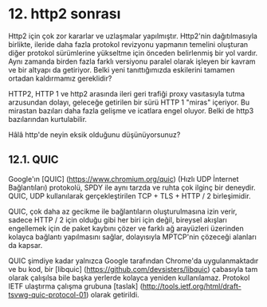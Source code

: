# 12. http2 sonrası

Http2 için çok zor kararlar ve uzlaşmalar yapılmıştır. Http2'nin dağıtılmasıyla birlikte, ileride daha fazla protokol revizyonu yapmanın temelini oluşturan diğer protokol sürümlerine yükseltme için önceden belirlenmiş bir yol vardır. Aynı zamanda birden fazla farklı versiyonu paralel olarak işleyen bir kavram ve bir altyapı da getiriyor. Belki yeni tanıttığımızda eskilerini tamamen ortadan kaldırmamız gereklidir?

HTTP2, HTTP 1 ve http2 arasında ileri geri trafiği proxy vasıtasıyla tutma arzusundan dolayı, geleceğe getirilen bir sürü HTTP 1 "miras" içeriyor. Bu mirastan bazıları daha fazla gelişme ve icatlara engel oluyor. Belki de http3 bazılarından kurtulabilir.

Hâlâ http'de neyin eksik olduğunu düşünüyorsunuz?

## 12.1. QUIC

Google'ın [QUIC] (https://www.chromium.org/quic) (Hızlı UDP İnternet Bağlantıları) protokolü, SPDY ile aynı tarzda ve ruhta çok ilginç bir deneydir. QUIC, UDP kullanılarak gerçekleştirilen TCP + TLS + HTTP / 2 birleşimidir.

QUIC, çok daha az gecikme ile bağlantıların oluşturulmasına izin verir, sadece HTTP / 2 için olduğu gibi her biri için değil, bireysel akışları engellemek için de paket kaybını çözer ve farklı ağ arayüzleri üzerinden kolayca bağlantı yapılmasını sağlar, dolayısıyla MPTCP'nin çözeceği alanları da kapsar.

QUIC şimdiye kadar yalnızca Google tarafından Chrome'da uygulanmaktadır ve bu kod, bir [libquic] (https://github.com/devsisters/libquic) çabasıyla tam olarak çalışılsa bile başka yerlerde kolayca yeniden kullanılamaz. Protokol IETF ulaştırma çalışma grubuna [taslak] (http://tools.ietf.org/html/draft-tsvwg-quic-protocol-01) olarak getirildi.
